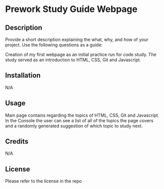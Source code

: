# Prework Study Guide Webpage

## Description

Provide a short description explaining the what, why, and how of your project. Use the following questions as a guide:

Creation of my first webpage as an initial practice run for code study. The study served as an introduction to HTML, CSS, Git and Javascript.

## Installation

N/A

## Usage

Main page contains regarding the topics of HTML, CSS, Git and Javascript.
In the Console the user can see a list of all of the topics the page covers and a randomly generated suggestion of which topic to study next.

## Credits

N/A

## License

Please refer to the license in the repo

